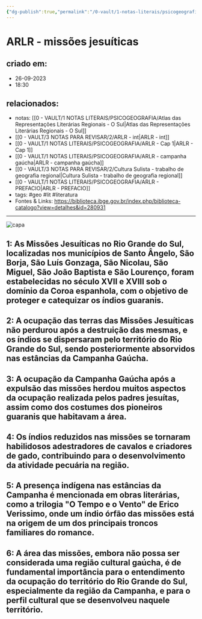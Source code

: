 ```yaml
---
{"dg-publish":true,"permalink":"/0-vault/1-notas-literais/psicogeografia/arlr-missoes-jesuiticas/","tags":["geo","lit","literatura"],"dgHomeLink":true,"dgShowLocalGraph":true,"dgShowFileTree":true,"dgEnableSearch":true}
---
```


# ARLR - missões jesuíticas

## criado em: 
- 26-09-2023
- 18:30
## relacionados:
- notas: [[0 - VAULT/1 NOTAS LITERAIS/PSICOGEOGRAFIA/Atlas das Representações Literárias Regionais - O Sul\|Atlas das Representações Literárias Regionais - O Sul]]
- [[0 - VAULT/3 NOTAS PARA REVISAR/2/ARLR - int\|ARLR - int]]
- [[0 - VAULT/1 NOTAS LITERAIS/PSICOGEOGRAFIA/ARLR - Cap 1\|ARLR - Cap 1]]
- [[0 - VAULT/1 NOTAS LITERAIS/PSICOGEOGRAFIA/ARLR - campanha gaúcha\|ARLR - campanha gaúcha]]
- [[0 - VAULT/3 NOTAS PARA REVISAR/2/Cultura Sulista - trabalho de geografia regional\|Cultura Sulista - trabalho de geografia regional]]
- [[0 - VAULT/1 NOTAS LITERAIS/PSICOGEOGRAFIA/ARLR - PREFACIO\|ARLR - PREFACIO]]
- tags: #geo #lit #literatura 
- Fontes & Links: https://biblioteca.ibge.gov.br/index.php/biblioteca-catalogo?view=detalhes&id=280931
---

![capa](https://cdn.rcn67.com.br/upload/dn_noticia/2016/11/93525.jpg)


## 1: As Missões Jesuíticas no Rio Grande do Sul, localizadas nos municípios de Santo Ângelo, São Borja, São Luís Gonzaga, São Nicolau, São Miguel, São João Baptista e São Lourenço, foram estabelecidas no século XVII e XVIII sob o domínio da Coroa espanhola, com o objetivo de proteger e catequizar os índios guaranis.

## 2: A ocupação das terras das Missões Jesuíticas não perdurou após a destruição das mesmas, e os índios se dispersaram pelo território do Rio Grande do Sul, sendo posteriormente absorvidos nas estâncias da Campanha Gaúcha.

## 3: A ocupação da Campanha Gaúcha após a expulsão das missões herdou muitos aspectos da ocupação realizada pelos padres jesuítas, assim como dos costumes dos pioneiros guaranis que habitavam a área.

## 4: Os índios reduzidos nas missões se tornaram habilidosos adestradores de cavalos e criadores de gado, contribuindo para o desenvolvimento da atividade pecuária na região.

## 5: A presença indígena nas estâncias da Campanha é mencionada em obras literárias, como a trilogia "O Tempo e o Vento" de Erico Verissimo, onde um índio órfão das missões está na origem de um dos principais troncos familiares do romance.

## 6: A área das missões, embora não possa ser considerada uma região cultural gaúcha, é de fundamental importância para o entendimento da ocupação do território do Rio Grande do Sul, especialmente da região da Campanha, e para o perfil cultural que se desenvolveu naquele território.